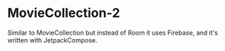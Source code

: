 # MovieCollection-2
Similar to MovieCollection but instead of Room it uses Firebase, and it's written with JetpackCompose.
